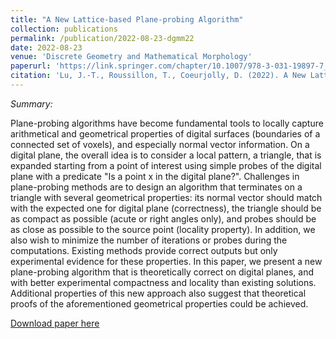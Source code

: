```yaml
---
title: "A New Lattice-based Plane-probing Algorithm"
collection: publications
permalink: /publication/2022-08-23-dgmm22
date: 2022-08-23
venue: 'Discrete Geometry and Mathematical Morphology'
paperurl: 'https://link.springer.com/chapter/10.1007/978-3-031-19897-7_29'
citation: 'Lu, J.-T., Roussillon, T., Coeurjolly, D. (2022). A New Lattice-Based Plane-Probing Algorithm. In: Baudrier, É., Naegel, B., Krähenbühl, A., Tajine, M. (eds) Discrete Geometry and Mathematical Morphology. DGMM 2022. Lecture Notes in Computer Science, vol 13493. Springer, Cham. https://doi.org/10.1007/978-3-031-19897-7_29'
---
```

*Summary:*

Plane-probing algorithms have become fundamental tools to locally capture arithmetical and geometrical properties of digital surfaces (boundaries of a connected set of voxels), and especially normal vector information. On a digital plane, the overall idea is to consider a local pattern, a triangle, that is expanded starting from a point of interest using simple probes of the digital plane with a predicate "Is a point x in the digital plane?". Challenges in plane-probing methods are to design an algorithm that terminates on a triangle with several geometrical properties: its normal vector should match with the expected one for digital plane (correctness), the triangle should be as compact as possible (acute or right angles only), and probes should be as close as possible to the source point (locality property). In addition, we also wish to minimize the number of iterations or probes during the computations. Existing methods provide correct outputs but only experimental evidence for these properties. In this paper, we present a new plane-probing algorithm that is theoretically correct on digital planes, and with better experimental compactness and locality than existing solutions. Additional properties of this new approach also suggest that theoretical proofs of the aforementioned geometrical properties could be achieved.

[Download paper here](https://hal.science/hal-03758327)

